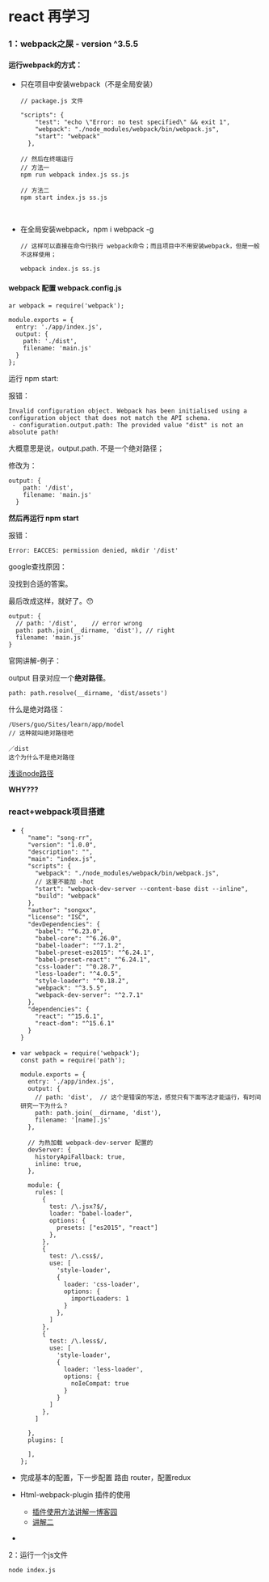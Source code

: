 # react 再学习

### 1：webpack之屎 -  version ^3.5.5

#### 运行webpack的方式：

- 只在项目中安装webpack（不是全局安装）

  ```
  // package.js 文件

  "scripts": {
      "test": "echo \"Error: no test specified\" && exit 1",
      "webpack": "./node_modules/webpack/bin/webpack.js",
      "start": "webpack"
    },
    
  // 然后在终端运行
  // 方法一
  npm run webpack index.js ss.js

  // 方法二
  npm start index.js ss.js
  ```

  ​


- 在全局安装webpack，npm i webpack -g

  ```
  // 这样可以直接在命令行执行 webpack命令；而且项目中不用安装webpack，但是一般不这样使用；

  webpack index.js ss.js
  ```



#### webpack 配置 webpack.config.js

```
ar webpack = require('webpack');

module.exports = {
  entry: './app/index.js',
  output: {
    path: './dist',
    filename: 'main.js'
  }
};
```

运行 npm start:

报错：

```
Invalid configuration object. Webpack has been initialised using a configuration object that does not match the API schema.
 - configuration.output.path: The provided value "dist" is not an absolute path!
```

大概意思是说，output.path.  不是一个绝对路径；

修改为：

```
output: {
    path: '/dist',
    filename: 'main.js'
  }
```

**然后再运行 npm start**

报错：

```
Error: EACCES: permission denied, mkdir '/dist'
```

google查找原因：

没找到合适的答案。

最后改成这样，就好了。😯

```
output: {
  // path: '/dist',    // error wrong
  path: path.join(__dirname, 'dist'), // right 
  filename: 'main.js'
}
```

官网讲解-例子：

output 目录对应一个**绝对路径**。

```
path: path.resolve(__dirname, 'dist/assets')
```

什么是绝对路径：

```
/Users/guo/Sites/learn/app/model 
// 这种就叫绝对路径吧

／dist
这个为什么不是绝对路径
```



[浅谈node路径](https://github.com/imsobear/blog/issues/48)

**WHY???**

### react+webpack项目搭建

- ```
  {
    "name": "song-rr",
    "version": "1.0.0",
    "description": "",
    "main": "index.js",
    "scripts": {
      "webpack": "./node_modules/webpack/bin/webpack.js",
      // 这里不能加 -hot
      "start": "webpack-dev-server --content-base dist --inline",
      "build": "webpack"
    },
    "author": "songxx",
    "license": "ISC",
    "devDependencies": {
      "babel": "^6.23.0",
      "babel-core": "^6.26.0",
      "babel-loader": "^7.1.2",
      "babel-preset-es2015": "^6.24.1",
      "babel-preset-react": "^6.24.1",
      "css-loader": "^0.28.7",
      "less-loader": "^4.0.5",
      "style-loader": "^0.18.2",
      "webpack": "^3.5.5",
      "webpack-dev-server": "^2.7.1"
    },
    "dependencies": {
      "react": "^15.6.1",
      "react-dom": "^15.6.1"
    }
  }
  ```

- ```
  var webpack = require('webpack');
  const path = require('path');

  module.exports = {
    entry: './app/index.js',
    output: {
      // path: 'dist',  // 这个是错误的写法，感觉只有下面写法才能运行，有时间研究一下为什么？
      path: path.join(__dirname, 'dist'),
      filename: '[name].js'
    },
    
    // 为热加载 webpack-dev-server 配置的
    devServer: {
      historyApiFallback: true,
      inline: true,
    },
    
    module: {
      rules: [
        {
          test: /\.jsx?$/,
          loader: "babel-loader",
          options: {
            presets: ["es2015", "react"]
          },
        },
        {
          test: /\.css$/,
          use: [
            'style-loader',
            {
              loader: 'css-loader',
              options: {
                importLoaders: 1
              }
            },
          ]
        },
        {
          test: /\.less$/,
          use: [
            'style-loader',
            {
              loader: 'less-loader',
              options: {
                noIeCompat: true
              }
            }
          ]
        },
      ]
      
    },
    plugins: [

    ],
  };
  ```

- 完成基本的配置，下一步配置 路由 router，配置redux

- Html-webpack-plugin 插件的使用

  - [插件使用方法讲解一博客园](http://www.cnblogs.com/haogj/p/5160821.html)
  - [讲解二](https://segmentfault.com/a/1190000007294861)

- ​



2：运行一个js文件

```
node index.js
```




